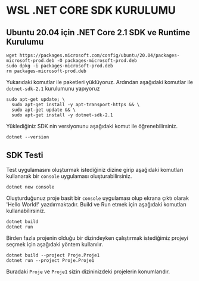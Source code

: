 # WSL .NET CORE SDK KURULUMU
## Ubuntu 20.04 için .NET Core 2.1 SDK ve Runtime Kurulumu
```
wget https://packages.microsoft.com/config/ubuntu/20.04/packages-microsoft-prod.deb -O packages-microsoft-prod.deb
sudo dpkg -i packages-microsoft-prod.deb
rm packages-microsoft-prod.deb
```
Yukarıdaki komutlar ile paketleri yüklüyoruz. Ardından aşağıdaki komutlar ile `dotnet-sdk-2.1` kurulumunu yapıyoruz
```
sudo apt-get update; \
  sudo apt-get install -y apt-transport-https && \
  sudo apt-get update && \
  sudo apt-get install -y dotnet-sdk-2.1
```
Yüklediğiniz SDK nin versiyonunu aşağıdaki komut ile öğrenebilirsiniz.
```
dotnet --version
```
## SDK Testi
Test uygulamasını oluşturmak istediğiniz dizine girip aşağıdaki komutları kullanarak bir `console` uygulaması oluşturabilirsiniz.
```
dotnet new console
```
Oluşturduğunuz proje basit bir `console` uygulaması olup ekrana çıktı olarak 'Hello World!' yazdırmaktadır. Build ve Run etmek için aşağıdaki komutları kullanabilirsiniz.
```
dotnet build
dotnet run
```
Birden fazla projenin olduğu bir dizindeyken çalıştırmak istediğimiz projeyi seçmek için aşağıdaki yöntem kullanılır.
```
dotnet build --project Proje.Proje1
dotnet run --project Proje.Proje1
```
Buradaki `Proje` ve `Proje1` sizin dizininizdeki projelerin konumlarıdır.



